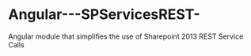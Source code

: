 # Angular---SPServicesREST-
Angular module that simplifies the use of Sharepoint 2013 REST Service Calls
